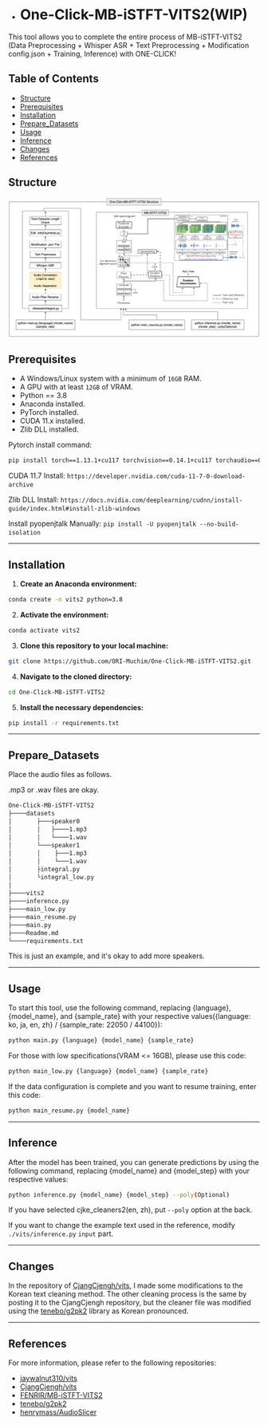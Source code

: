 - # One-Click-MB-iSTFT-VITS2(WIP)

This tool allows you to complete the entire process of MB-iSTFT-VITS2 (Data Preprocessing + Whisper ASR + Text Preprocessing + Modification config.json + Training, Inference) with ONE-CLICK!



## Table of Contents 
- [Structure](#structure)
- [Prerequisites](#prerequisites)
- [Installation](#installation)
- [Prepare_Datasets](#prepare_datasets)
- [Usage](#usage)
- [Inference](#inference)
- [Changes](#changes)
- [References](#references)

## Structure
![Sample Output](./src/image2.png)

## Prerequisites
- A Windows/Linux system with a minimum of `16GB` RAM.
- A GPU with at least `12GB` of VRAM.
- Python == 3.8
- Anaconda installed.
- PyTorch installed.
- CUDA 11.x installed.
- Zlib DLL installed.

Pytorch install command:
```sh
pip install torch==1.13.1+cu117 torchvision==0.14.1+cu117 torchaudio==0.13.1 --extra-index-url https://download.pytorch.org/whl/cu117
```

CUDA 11.7 Install:
`https://developer.nvidia.com/cuda-11-7-0-download-archive`

Zlib DLL Install:
`https://docs.nvidia.com/deeplearning/cudnn/install-guide/index.html#install-zlib-windows`

Install pyopenjtalk Manually:
`pip install -U pyopenjtalk --no-build-isolation`

---

## Installation 
1. **Create an Anaconda environment:**

```sh
conda create -n vits2 python=3.8
```

2. **Activate the environment:**

```sh
conda activate vits2
```

3. **Clone this repository to your local machine:**

```sh
git clone https://github.com/ORI-Muchim/One-Click-MB-iSTFT-VITS2.git
```

4. **Navigate to the cloned directory:**

```sh
cd One-Click-MB-iSTFT-VITS2
```

5. **Install the necessary dependencies:**

```sh
pip install -r requirements.txt
```

---

## Prepare_Datasets

Place the audio files as follows. 

.mp3 or .wav files are okay.

```
One-Click-MB-iSTFT-VITS2
├────datasets
│       ├───speaker0
│       │   ├────1.mp3
│       │   └────1.wav
│       └───speaker1
│       │    ├───1.mp3
│       │    └───1.wav
│       ├integral.py
│       └integral_low.py
│
├────vits2
├────inference.py
├────main_low.py
├────main_resume.py
├────main.py
├────Readme.md
└────requirements.txt
```

This is just an example, and it's okay to add more speakers.

---

## Usage

To start this tool, use the following command, replacing {language}, {model_name}, and {sample_rate} with your respective values({language: ko, ja, en, zh} / {sample_rate: 22050 / 44100}):

```sh
python main.py {language} {model_name} {sample_rate}
```

For those with low specifications(VRAM <= 16GB), please use this code:

```sh
python main_low.py {language} {model_name} {sample_rate}
```

If the data configuration is complete and you want to resume training, enter this code:

```sh
python main_resume.py {model_name}
```

---
## Inference

After the model has been trained, you can generate predictions by using the following command, replacing {model_name} and {model_step} with your respective values:

```sh
python inference.py {model_name} {model_step} --poly(Optional)
```

If you have selected cjke_cleaners2(en, zh), put `--poly` option at the back.


If you want to change the example text used in the reference, modify `./vits/inference.py` `input` part.

---

## Changes

In the repository of [CjangCjengh/vits](https://github.com/CjangCjengh/vits.git), I made some modifications to the Korean text cleaning method. The other cleaning process is the same by posting it to the CjangCjengh repository, but the cleaner file was modified using the [tenebo/g2pk2](https://github.com/tenebo/g2pk2) library as Korean pronounced.

---
## References

For more information, please refer to the following repositories: 
- [jaywalnut310/vits](https://github.com/jaywalnut310/vits.git) 
- [CjangCjengh/vits](https://github.com/CjangCjengh/vits.git)
- [FENRlR/MB-iSTFT-VITS2](https://github.com/FENRlR/MB-iSTFT-VITS2)
- [tenebo/g2pk2](https://github.com/tenebo/g2pk2)
- [henrymass/AudioSlicer](https://github.com/henrymaas/AudioSlicer)
